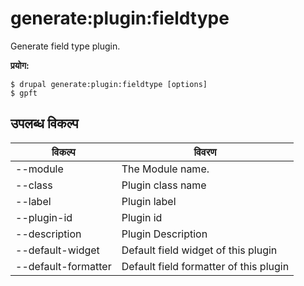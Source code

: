 # generate:plugin:fieldtype
Generate field type plugin.

**प्रयोग:**
```
$ drupal generate:plugin:fieldtype [options]
$ gpft  
```

## उपलब्ध विकल्प
विकल्प | विवरण
-------|-------------
--module | The Module name.
--class | Plugin class name
--label | Plugin label
--plugin-id | Plugin id
--description | Plugin Description
--default-widget | Default field widget of this plugin
--default-formatter | Default field formatter of this plugin
